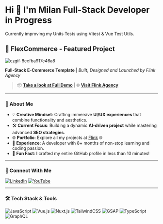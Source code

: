 # Hi 👋 I'm **Milan Full-Stack Developer in Progress** 

Currently improving my Units Tests using Vitest & Vue Test Utils.

## 🚀 FlexCommerce - Featured Project
![ezgif-8cefba917c46a8](https://github.com/user-attachments/assets/38ea6d39-d83d-4576-9ba5-281b8dd0faee)




**Full-Stack E-Commerce Template** | *Built, Designed and Launched by Flink Agency*

> 📦 [**Take a look at Full Demo**](https://ecom-template-supabase.vercel.app/) | 🌐 [**Visit Flink Agency**](https://flink-agency.dev)

---

### 🎨 About Me

- 💡 **Creative Mindset**: Crafting immersive **UI/UX experiences** that combine functionality and aesthetics.
- 🛠️ **Current Focus**: Building a dynamic **AI-driven project** while mastering advanced **SEO strategies**.
- 🌐 **Portfolio**: Explore all my projects at [Flink](https://flink-agency.dev) 🌐
- 📓 **Experience**: A developer with 8+ months of non-stop learning and coding passion.
- 🚀 **Fun Fact**: I crafted my entire GitHub profile in less than 10 minutes!

---

### 🔗 Connect With Me

[![LinkedIn](https://img.shields.io/badge/-LinkedIn-0077b5?style=flat&logo=linkedin&logoColor=white)](https://linkedin.com/in/mhdev)
[![YouTube](https://img.shields.io/badge/-YouTube-ff0000?style=flat&logo=youtube&logoColor=white)](https://youtube.com/mhdev)

---

### 🛠️ Tech Stack & Tools

![JavaScript](https://img.shields.io/badge/-JavaScript-F7DF1E?style=flat&logo=javascript&logoColor=black)
![Vue.js](https://img.shields.io/badge/-Vue.js-4FC08D?style=flat&logo=vue.js&logoColor=white)
![Nuxt.js](https://img.shields.io/badge/-Nuxt.js-00DC82?style=flat&logo=nuxtdotjs&logoColor=white)
![TailwindCSS](https://img.shields.io/badge/-TailwindCSS-06B6D4?style=flat&logo=tailwindcss&logoColor=white)
![GSAP](https://img.shields.io/badge/-GSAP-88CE02?style=flat&logo=greensock&logoColor=white)
![TypeScript](https://img.shields.io/badge/-TypeScript-3178C6?style=flat&logo=typescript&logoColor=white)
![GraphQL](https://img.shields.io/badge/-GraphQL-E10098?style=flat&logo=graphql&logoColor=white)
